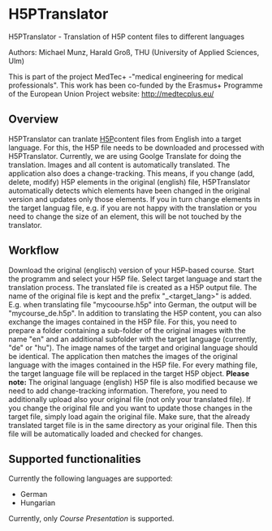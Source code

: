 # H5PTranslator
H5PTranslator - Translation of H5P content files to different languages

Authors: Michael Munz, Harald Groß, THU (University of Applied Sciences, Ulm)

This is part of the project MedTec+ -"medical engineering for medical professionals".
This work has been co-funded by the Erasmus+ Programme of the European Union
Project website: <a href="http://medtecplus.eu/" target="_blank">http://medtecplus.eu/</a>

## Overview
H5PTranslator can tranlate [H5P](https://h5p.org/)content files from English into a target language. For this, the H5P file needs to be downloaded and processed with H5PTranslator.
Currently, we are using Goolge Translate for doing the translation. Images and all content is automatically translated.
The application also does a change-tracking. This means, if you change (add, delete, modify) H5P elements in the original (english) file, H5PTranslator automatically detects which elements have been changed in the original version and updates only those elements. If you in turn change elements in the target languag file, e.g. if you are not happy with the translation or you need to change the size of an element, this will be not touched by the translator.


## Workflow 
Download the original (englisch) version of your H5P-based course. Start the programm and select your H5P file. Select target language and start the translation process.
The translated file is created as a H5P output file. The name of the original file is kept and the prefix "\_<target_lang>" is added. E.g. when translating file "mycoourse.h5p" into German, the output will be "mycourse_de.h5p".
In addition to translating the H5P content, you can also exchange the images contained in the H5P file. For this, you need to prepare a folder containing a sub-folder of the original images with the name "en" and an additional subfolder with the target language (currently, "de" or "hu").
The image names of the target and original language should be identical. The application then matches the images of the original language with the images contained in the H5P file. For every mathing file, the target language file will be replaced in the target H5P object.
__Please note:__ The original language (english) H5P file is also modified because we need to add change-tracking information. Therefore, you need to additionally upload also your original file (not only your translated file).
If you change the original file and you want to update those changes in the target file, simply load again the original file. Make sure, that the already translated target file is in the same directory as your original file. Then this file will be automatically loaded and checked for changes.

## Supported functionalities
Currently the following languages are supported: 
- German
- Hungarian

Currently, only _Course Presentation_ is supported.


